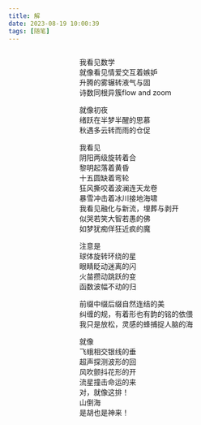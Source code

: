 ```yaml
---
title: 解
date: 2023-08-19 10:00:39
tags: [随笔]
---
```






<div style="display:flex; justify-content:center;">
<div>
<p>
我看见数学<br>
就像看见情爱交互着嫉妒<br>
升腾的雾辗转液气与固<br>
诗数同根异簇flow and zoom<br>
</p>
<p>
就像初夜<br>
绪跃在半梦半醒的思慕<br>
秋遇多云转而雨的仓促<br>
</p>
<p>
我看见<br>
阴阳两级旋转着合<br>
黎明起落着黄昏<br>
十五圆缺着弯轮<br>
狂风撕咬着波澜连天龙卷<br>
暴雪冲击着冰川接地海啸<br>
我看见融化与新流，埋葬与剥开<br>
似哭若笑大智若愚的佛<br>
如梦犹痴佯狂近疯的魔<br>
</p>
<p>
注意是<br>
球体旋转环绕的星<br>
眼睛眨动迷离的闪<br>
火苗攒动跳跃的变<br>
函数波幅不动的归<br>
</p>
<p>
前缀中缀后缀自然连结的美<br>
纠缠的规，有着形也有韵的铭的依偎<br>
我只是放松，灵感的蜂捕捉人脑的海<br>
</p>
<p>
就像<br>
飞蛾相交银线的垂<br>
超声探测波形的回<br>
风吹颤抖花形的开<br>
流星撞击命运的来<br>
对，就像这排！<br>
山倒海<br>
是胡也是神来！<br>
</p>
</div>
</div>

